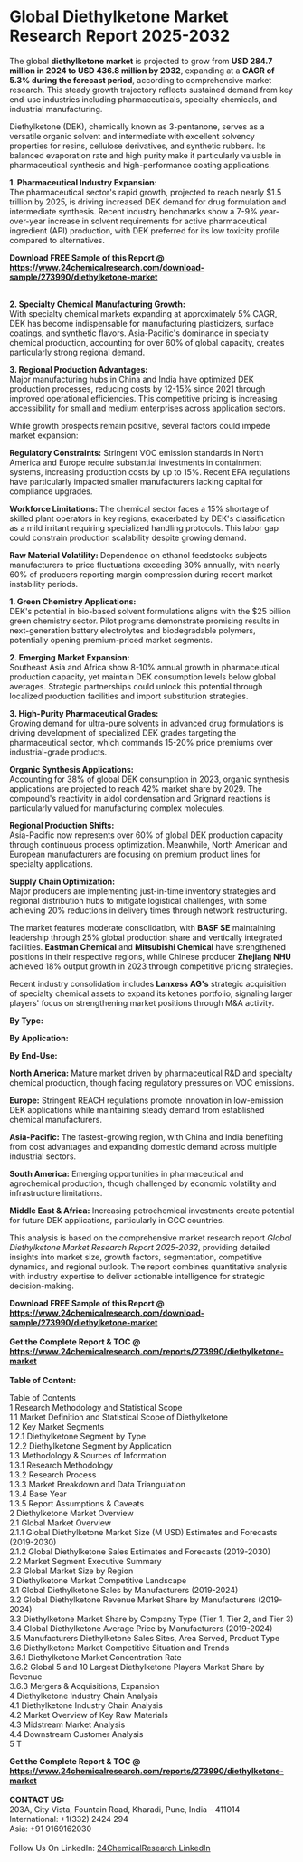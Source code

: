 <h1>Global Diethylketone Market Research Report 2025-2032</h1><p>The global <strong>diethylketone market</strong> is projected to grow from <strong>USD 284.7 million in 2024 to USD 436.8 million by 2032</strong>, expanding at a <strong>CAGR of 5.3% during the forecast period</strong>, according to comprehensive market research. This steady growth trajectory reflects sustained demand from key end-use industries including pharmaceuticals, specialty chemicals, and industrial manufacturing.</p><p>Diethylketone (DEK), chemically known as 3-pentanone, serves as a versatile organic solvent and intermediate with excellent solvency properties for resins, cellulose derivatives, and synthetic rubbers. Its balanced evaporation rate and high purity make it particularly valuable in pharmaceutical synthesis and high-performance coating applications.</p><p><strong>1. Pharmaceutical Industry Expansion:</strong><br>
The pharmaceutical sector's rapid growth, projected to reach nearly $1.5 trillion by 2025, is driving increased DEK demand for drug formulation and intermediate synthesis. Recent industry benchmarks show a 7-9% year-over-year increase in solvent requirements for active pharmaceutical ingredient (API) production, with DEK preferred for its low toxicity profile compared to alternatives.</p><div><b>Download FREE Sample of this Report @ 
            <a href="https://www.24chemicalresearch.com/download-sample/273990/diethylketone-market">
            https://www.24chemicalresearch.com/download-sample/273990/diethylketone-market</a></b></div><br><p><strong>2. Specialty Chemical Manufacturing Growth:</strong><br>
With specialty chemical markets expanding at approximately 5% CAGR, DEK has become indispensable for manufacturing plasticizers, surface coatings, and synthetic flavors. Asia-Pacific's dominance in specialty chemical production, accounting for over 60% of global capacity, creates particularly strong regional demand.</p><p><strong>3. Regional Production Advantages:</strong><br>
Major manufacturing hubs in China and India have optimized DEK production processes, reducing costs by 12-15% since 2021 through improved operational efficiencies. This competitive pricing is increasing accessibility for small and medium enterprises across application sectors.</p><p>While growth prospects remain positive, several factors could impede market expansion:</p><p><strong>Regulatory Constraints:</strong> Stringent VOC emission standards in North America and Europe require substantial investments in containment systems, increasing production costs by up to 15%. Recent EPA regulations have particularly impacted smaller manufacturers lacking capital for compliance upgrades.</p><p><strong>Workforce Limitations:</strong> The chemical sector faces a 15% shortage of skilled plant operators in key regions, exacerbated by DEK's classification as a mild irritant requiring specialized handling protocols. This labor gap could constrain production scalability despite growing demand.</p><p><strong>Raw Material Volatility:</strong> Dependence on ethanol feedstocks subjects manufacturers to price fluctuations exceeding 30% annually, with nearly 60% of producers reporting margin compression during recent market instability periods.</p><p><strong>1. Green Chemistry Applications:</strong><br>
DEK's potential in bio-based solvent formulations aligns with the $25 billion green chemistry sector. Pilot programs demonstrate promising results in next-generation battery electrolytes and biodegradable polymers, potentially opening premium-priced market segments.</p><p><strong>2. Emerging Market Expansion:</strong><br>
Southeast Asia and Africa show 8-10% annual growth in pharmaceutical production capacity, yet maintain DEK consumption levels below global averages. Strategic partnerships could unlock this potential through localized production facilities and import substitution strategies.</p><p><strong>3. High-Purity Pharmaceutical Grades:</strong><br>
Growing demand for ultra-pure solvents in advanced drug formulations is driving development of specialized DEK grades targeting the pharmaceutical sector, which commands 15-20% price premiums over industrial-grade products.</p><p><strong>Organic Synthesis Applications:</strong><br>
Accounting for 38% of global DEK consumption in 2023, organic synthesis applications are projected to reach 42% market share by 2029. The compound's reactivity in aldol condensation and Grignard reactions is particularly valued for manufacturing complex molecules.</p><p><strong>Regional Production Shifts:</strong><br>
Asia-Pacific now represents over 60% of global DEK production capacity through continuous process optimization. Meanwhile, North American and European manufacturers are focusing on premium product lines for specialty applications.</p><p><strong>Supply Chain Optimization:</strong><br>
Major producers are implementing just-in-time inventory strategies and regional distribution hubs to mitigate logistical challenges, with some achieving 20% reductions in delivery times through network restructuring.</p><p>The market features moderate consolidation, with <strong>BASF SE</strong> maintaining leadership through 25% global production share and vertically integrated facilities. <strong>Eastman Chemical</strong> and <strong>Mitsubishi Chemical</strong> have strengthened positions in their respective regions, while Chinese producer <strong>Zhejiang NHU</strong> achieved 18% output growth in 2023 through competitive pricing strategies.</p><p>Recent industry consolidation includes <strong>Lanxess AG's</strong> strategic acquisition of specialty chemical assets to expand its ketones portfolio, signaling larger players' focus on strengthening market positions through M&amp;A activity.</p><p><strong>By Type:</strong></p><p><strong>By Application:</strong></p><p><strong>By End-Use:</strong></p><p><strong>North America:</strong> Mature market driven by pharmaceutical R&amp;D and specialty chemical production, though facing regulatory pressures on VOC emissions.</p><p><strong>Europe:</strong> Stringent REACH regulations promote innovation in low-emission DEK applications while maintaining steady demand from established chemical manufacturers.</p><p><strong>Asia-Pacific:</strong> The fastest-growing region, with China and India benefiting from cost advantages and expanding domestic demand across multiple industrial sectors.</p><p><strong>South America:</strong> Emerging opportunities in pharmaceutical and agrochemical production, though challenged by economic volatility and infrastructure limitations.</p><p><strong>Middle East &amp; Africa:</strong> Increasing petrochemical investments create potential for future DEK applications, particularly in GCC countries.</p><p>This analysis is based on the comprehensive market research report <em>Global Diethylketone Market Research Report 2025-2032</em>, providing detailed insights into market size, growth factors, segmentation, competitive dynamics, and regional outlook. The report combines quantitative analysis with industry expertise to deliver actionable intelligence for strategic decision-making.</p><div><b>Download FREE Sample of this Report @ 
            <a href="https://www.24chemicalresearch.com/download-sample/273990/diethylketone-market">
            https://www.24chemicalresearch.com/download-sample/273990/diethylketone-market</a></b></div><br><div><b>Get the Complete Report & TOC @ 
            <a href="https://www.24chemicalresearch.com/reports/273990/diethylketone-market">
            https://www.24chemicalresearch.com/reports/273990/diethylketone-market</a></b></div><br>
            <b>Table of Content:</b><p>Table of Contents<br />
1 Research Methodology and Statistical Scope<br />
1.1 Market Definition and Statistical Scope of Diethylketone<br />
1.2 Key Market Segments<br />
1.2.1 Diethylketone Segment by Type<br />
1.2.2 Diethylketone Segment by Application<br />
1.3 Methodology & Sources of Information<br />
1.3.1 Research Methodology<br />
1.3.2 Research Process<br />
1.3.3 Market Breakdown and Data Triangulation<br />
1.3.4 Base Year<br />
1.3.5 Report Assumptions & Caveats<br />
2 Diethylketone Market Overview<br />
2.1 Global Market Overview<br />
2.1.1 Global Diethylketone Market Size (M USD) Estimates and Forecasts (2019-2030)<br />
2.1.2 Global Diethylketone Sales Estimates and Forecasts (2019-2030)<br />
2.2 Market Segment Executive Summary<br />
2.3 Global Market Size by Region<br />
3 Diethylketone Market Competitive Landscape<br />
3.1 Global Diethylketone Sales by Manufacturers (2019-2024)<br />
3.2 Global Diethylketone Revenue Market Share by Manufacturers (2019-2024)<br />
3.3 Diethylketone Market Share by Company Type (Tier 1, Tier 2, and Tier 3)<br />
3.4 Global Diethylketone Average Price by Manufacturers (2019-2024)<br />
3.5 Manufacturers Diethylketone Sales Sites, Area Served, Product Type<br />
3.6 Diethylketone Market Competitive Situation and Trends<br />
3.6.1 Diethylketone Market Concentration Rate<br />
3.6.2 Global 5 and 10 Largest Diethylketone Players Market Share by Revenue<br />
3.6.3 Mergers & Acquisitions, Expansion<br />
4 Diethylketone Industry Chain Analysis<br />
4.1 Diethylketone Industry Chain Analysis<br />
4.2 Market Overview of Key Raw Materials<br />
4.3 Midstream Market Analysis<br />
4.4 Downstream Customer Analysis<br />
5 T</p><div><b>Get the Complete Report & TOC @ 
            <a href="https://www.24chemicalresearch.com/reports/273990/diethylketone-market">
            https://www.24chemicalresearch.com/reports/273990/diethylketone-market</a></b></div><br><b>CONTACT US:</b><br>
            203A, City Vista, Fountain Road, Kharadi, Pune, India - 411014<br>
            International: +1(332) 2424 294<br>
            Asia: +91 9169162030 <br><br>
            Follow Us On LinkedIn: <a href="https://www.linkedin.com/company/24chemicalresearch/">24ChemicalResearch LinkedIn</a>